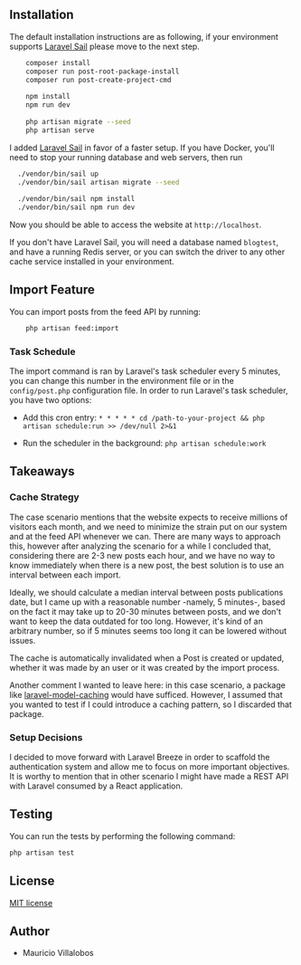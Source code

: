 ## Installation

The default installation instructions are as following, if your environment supports [Laravel Sail](https://laravel.com/docs/8.x/sail) please move to the next step.

```bash
    composer install
    composer run post-root-package-install
    composer run post-create-project-cmd
    
    npm install
    npm run dev
    
    php artisan migrate --seed
    php artisan serve
```

I added [Laravel Sail](https://laravel.com/docs/8.x/sail) in favor of a faster setup. If you have Docker,
you'll need to stop your running database and web servers, then run

```bash
  ./vendor/bin/sail up
  ./vendor/bin/sail artisan migrate --seed
 
  ./vendor/bin/sail npm install
  ./vendor/bin/sail npm run dev
```

Now you should be able to access the website at `http://localhost`.

If you don't have Laravel Sail, you will need a database named `blogtest`, and have a running Redis server, or you can switch the driver to any other cache service installed in your environment.


## Import Feature

You can import posts from the feed API by running:

```bash
    php artisan feed:import
```

### Task Schedule

The import command is ran by Laravel's task scheduler every 5 minutes, you can change this number in the environment
file or in the ``config/post.php`` configuration file. In order to run Laravel's task scheduler, you have two options:

- Add this cron entry: ``* * * * * cd /path-to-your-project && php artisan schedule:run >> /dev/null 2>&1``

- Run the scheduler in the background: ``php artisan schedule:work``

## Takeaways

### Cache Strategy

The case scenario mentions that the website expects to receive millions of visitors each month, and we need to minimize the strain put on our system and at the feed API whenever we can. There are many ways to approach this, however after analyzing the scenario for a while I concluded that, considering there are 2-3 new posts each hour, and we have no way to know immediately when there is a new post, the best solution is to use an interval between each import.

Ideally, we should calculate a median interval between posts publications date, but I came up with a reasonable number -namely, 5 minutes-, based on the fact it may take up to 20-30 minutes between posts, and we don't want to keep the data outdated for too long. However, it's kind of an arbitrary number, so if 5 minutes seems too long it can be lowered without issues.

The cache is automatically invalidated when a Post is created or updated, whether it was made by an user or it was created by the import process.

Another comment I wanted to leave here: in this case scenario, a package like [laravel-model-caching](https://github.com/GeneaLabs/laravel-model-caching) would have sufficed. However, I assumed that you wanted to test if I could introduce a caching pattern, so I discarded that package.

### Setup Decisions

I decided to move forward with Laravel Breeze in order to scaffold the authentication system and allow me to focus on more important objectives. It is worthy to mention that in other scenario I might have made a REST API with Laravel consumed by a React application.


## Testing

You can run the tests by performing the following command:

```bash
php artisan test
```


## License

[MIT license](https://opensource.org/licenses/MIT)

## Author

- Mauricio Villalobos
